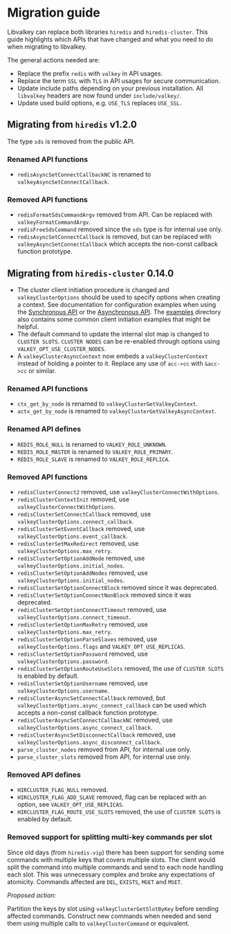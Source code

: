 # Migration guide

Libvalkey can replace both libraries `hiredis` and `hiredis-cluster`.
This guide highlights which APIs that have changed and what you need to do when migrating to libvalkey.

The general actions needed are:

* Replace the prefix `redis` with `valkey` in API usages.
* Replace the term `SSL` with `TLS` in API usages for secure communication.
* Update include paths depending on your previous installation.
  All `libvalkey` headers are now found under `include/valkey/`.
* Update used build options, e.g. `USE_TLS` replaces `USE_SSL`.

## Migrating from `hiredis` v1.2.0

The type `sds` is removed from the public API.

### Renamed API functions

* `redisAsyncSetConnectCallbackNC` is renamed to `valkeyAsyncSetConnectCallback`.

### Removed API functions

* `redisFormatSdsCommandArgv` removed from API. Can be replaced with `valkeyFormatCommandArgv`.
* `redisFreeSdsCommand` removed since the `sds` type is for internal use only.
* `redisAsyncSetConnectCallback` is removed, but can be replaced with `valkeyAsyncSetConnectCallback` which accepts the non-const callback function prototype.

## Migrating from `hiredis-cluster` 0.14.0

* The cluster client initiation procedure is changed and `valkeyClusterOptions`
  should be used to specify options when creating a context.
  See documentation for configuration examples when using the
  [Synchronous API](cluster.md#synchronous-api) or the
  [Asynchronous API](cluster.md#asynchronous-api).
  The [examples](../examples/) directory also contains some common client
  initiation examples that might be helpful.
* The default command to update the internal slot map is changed to `CLUSTER SLOTS`.
  `CLUSTER NODES` can be re-enabled through options using `VALKEY_OPT_USE_CLUSTER_NODES`.
* A `valkeyClusterAsyncContext` now embeds a `valkeyClusterContext` instead of
  holding a pointer to it. Replace any use of `acc->cc` with `&acc->cc` or similar.

### Renamed API functions

* `ctx_get_by_node` is renamed to `valkeyClusterGetValkeyContext`.
* `actx_get_by_node` is renamed to `valkeyClusterGetValkeyAsyncContext`.

### Renamed API defines

* `REDIS_ROLE_NULL` is renamed to `VALKEY_ROLE_UNKNOWN`.
* `REDIS_ROLE_MASTER` is renamed to `VALKEY_ROLE_PRIMARY`.
* `REDIS_ROLE_SLAVE` is renamed to `VALKEY_ROLE_REPLICA`.

### Removed API functions

* `redisClusterConnect2` removed, use `valkeyClusterConnectWithOptions`.
* `redisClusterContextInit` removed, use `valkeyClusterConnectWithOptions`.
* `redisClusterSetConnectCallback` removed, use `valkeyClusterOptions.connect_callback`.
* `redisClusterSetEventCallback` removed, use `valkeyClusterOptions.event_callback`.
* `redisClusterSetMaxRedirect` removed, use `valkeyClusterOptions.max_retry`.
* `redisClusterSetOptionAddNode` removed, use `valkeyClusterOptions.initial_nodes`.
* `redisClusterSetOptionAddNodes` removed, use `valkeyClusterOptions.initial_nodes`.
* `redisClusterSetOptionConnectBlock` removed since it was deprecated.
* `redisClusterSetOptionConnectNonBlock` removed since it was deprecated.
* `redisClusterSetOptionConnectTimeout` removed, use `valkeyClusterOptions.connect_timeout`.
* `redisClusterSetOptionMaxRetry` removed, use `valkeyClusterOptions.max_retry`.
* `redisClusterSetOptionParseSlaves` removed, use `valkeyClusterOptions.flags` and `VALKEY_OPT_USE_REPLICAS`.
* `redisClusterSetOptionPassword` removed, use `valkeyClusterOptions.password`.
* `redisClusterSetOptionRouteUseSlots` removed, the use of `CLUSTER SLOTS` is enabled by default.
* `redisClusterSetOptionUsername` removed, use `valkeyClusterOptions.username`.
* `redisClusterAsyncSetConnectCallback` removed, but `valkeyClusterOptions.async_connect_callback` can be used which accepts a non-const callback function prototype.
* `redisClusterAsyncSetConnectCallbackNC` removed, use `valkeyClusterOptions.async_connect_callback`.
* `redisClusterAsyncSetDisconnectCallback` removed, use `valkeyClusterOptions.async_disconnect_callback`.
* `parse_cluster_nodes` removed from API, for internal use only.
* `parse_cluster_slots` removed from API, for internal use only.

### Removed API defines

* `HIRCLUSTER_FLAG_NULL` removed.
* `HIRCLUSTER_FLAG_ADD_SLAVE` removed, flag can be replaced with an option, see `VALKEY_OPT_USE_REPLICAS`.
* `HIRCLUSTER_FLAG_ROUTE_USE_SLOTS` removed, the use of `CLUSTER SLOTS` is enabled by default.

### Removed support for splitting multi-key commands per slot

Since old days (from `hiredis-vip`) there has been support for sending some commands with multiple keys that covers multiple slots.
The client would split the command into multiple commands and send to each node handling each slot.
This was unnecessary complex and broke any expectations of atomicity.
Commands affected are `DEL`, `EXISTS`, `MGET` and `MSET`.

_Proposed action:_

Partition the keys by slot using `valkeyClusterGetSlotByKey` before sending affected commands.
Construct new commands when needed and send them using multiple calls to `valkeyClusterCommand` or equivalent.
